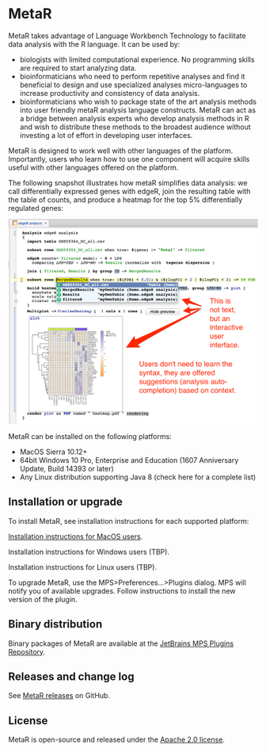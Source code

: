 # MetaR

MetaR takes advantage of Language Workbench Technology to facilitate data analysis with the R language. It can be used by:

* biologists with limited computational experience. No programming skills are required to start analyzing data.
* bioinformaticians who need to perform repetitive analyses and find it beneficial to design and use specialized analyses micro-languages to increase productivity and consistency of data analysis.
* bioinformaticians who wish to package state of the art analysis methods into user friendly metaR analysis language constructs. MetaR can act as a bridge between analysis experts who develop analysis methods in R and wish to distribute these methods to the broadest audience without investing a lot of effort in developing user interfaces.

MetaR is designed to work well with other languages of the platform. Importantly, users who learn how to use one component will acquire skills useful with other languages offered on the platform.

The following snapshot illustrates how metaR simplifies data analysis: we call differentially expressed genes with edgeR, join the resulting table with the table of counts, and produce a heatmap for the top 5% differentially regulated genes:

![MetaR snapshot](images/MetaR_Home_Snapshot.png)

MetaR can be installed on the following platforms:
* MacOS Sierra 10.12+
* 64bit Windows 10 Pro, Enterprise and Education (1607 Anniversary Update, Build 14393 or later)
* Any Linux distribution supporting Java 8 (check here for a complete list)

## Installation or upgrade

To install MetaR, see installation instructions for each supported platform: 

[Installation instructions for MacOS users](macos/README.md).

Installation instructions for Windows users (TBP).

Installation instructions for Linux users (TBP).


To upgrade MetaR, use the MPS&gt;Preferences...&gt;Plugins dialog. MPS will notify you of available upgrades. Follow instructions to install the new version of the plugin.

## Binary distribution
Binary packages of MetaR are available at the [JetBrains MPS Plugins Repository](https://plugins.jetbrains.com/plugin/7621-org-campagnelab-metar).

## Releases and change log
See [MetaR releases](https://github.com/manuelesimi/MetaR/releases) on GitHub.

## License
MetaR is open-source and released under the [Apache 2.0 license](http://www.apache.org/licenses/LICENSE-2.0).